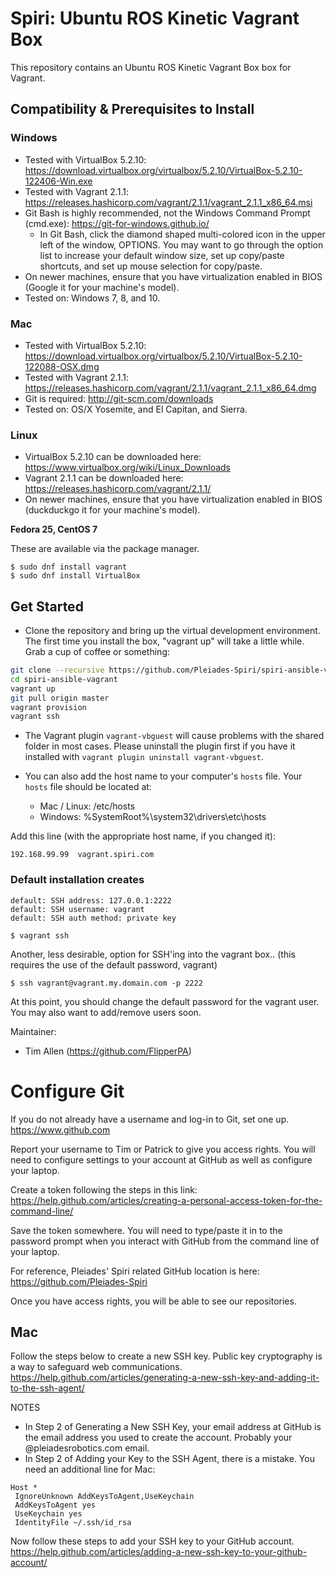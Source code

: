 # Spiri: Ubuntu ROS Kinetic Vagrant Box

This repository contains an Ubuntu ROS Kinetic Vagrant Box box for Vagrant.

## Compatibility & Prerequisites to Install

### Windows

* Tested with VirtualBox 5.2.10: https://download.virtualbox.org/virtualbox/5.2.10/VirtualBox-5.2.10-122406-Win.exe
* Tested with Vagrant 2.1.1: https://releases.hashicorp.com/vagrant/2.1.1/vagrant_2.1.1_x86_64.msi
* Git Bash is highly recommended, not the Windows Command Prompt (cmd.exe): https://git-for-windows.github.io/
    * In Git Bash, click the diamond shaped multi-colored icon in the upper left of the window, OPTIONS. You may want to go through the option list to increase your default window size, set up copy/paste shortcuts, and set up mouse selection for copy/paste.
* On newer machines, ensure that you have virtualization enabled in BIOS (Google it for your machine's model).
* Tested on: Windows 7, 8, and 10.

### Mac

* Tested with VirtualBox 5.2.10: https://download.virtualbox.org/virtualbox/5.2.10/VirtualBox-5.2.10-122088-OSX.dmg
* Tested with Vagrant 2.1.1: https://releases.hashicorp.com/vagrant/2.1.1/vagrant_2.1.1_x86_64.dmg
* Git is required: http://git-scm.com/downloads
* Tested on: OS/X Yosemite, and El Capitan, and Sierra.

### Linux

* VirtualBox 5.2.10 can be downloaded here: https://www.virtualbox.org/wiki/Linux_Downloads
* Vagrant 2.1.1 can be downloaded here: https://releases.hashicorp.com/vagrant/2.1.1/
* On newer machines, ensure that you have virtualization enabled in BIOS (duckduckgo it for your machine's model).

**Fedora 25, CentOS 7**

These are available via the package manager.

```
$ sudo dnf install vagrant
$ sudo dnf install VirtualBox
```

## Get Started

* Clone the repository and bring up the virtual development environment. The first time you install the box, "vagrant up" will take a little while. Grab a cup of coffee or something:

```bash
git clone --recursive https://github.com/Pleiades-Spiri/spiri-ansible-vagrant.git
cd spiri-ansible-vagrant
vagrant up
git pull origin master
vagrant provision
vagrant ssh
```

* The Vagrant plugin `vagrant-vbguest` will cause problems with the shared folder in most cases. Please uninstall the plugin first if you have it installed with `vagrant plugin uninstall vagrant-vbguest`.

* You can also add the host name to your computer's `hosts` file. Your `hosts` file should be located at:

    * Mac / Linux: /etc/hosts
    * Windows: %SystemRoot%\system32\drivers\etc\hosts

Add this line (with the appropriate host name, if you changed it):

```
192.168.99.99  vagrant.spiri.com
```

### Default installation creates

    default: SSH address: 127.0.0.1:2222
    default: SSH username: vagrant
    default: SSH auth method: private key

```
$ vagrant ssh
```

Another, less desirable, option for SSH'ing into the vagrant box..
(this requires the use of the default password, vagrant)

```
$ ssh vagrant@vagrant.my.domain.com -p 2222
```

At this point, you should change the default password for the vagrant user.
You may also want to add/remove users soon.

Maintainer:

* Tim Allen (https://github.com/FlipperPA)

# Configure Git
If you do not already have a username and log-in to Git, set one up.
https://www.github.com

Report your username to Tim or Patrick to give you access rights. You will need to configure settings to your account at GitHub as well as configure your laptop.

Create a token following the steps in this link:
https://help.github.com/articles/creating-a-personal-access-token-for-the-command-line/

Save the token somewhere. You will need to type/paste it in to the password prompt when you interact with GitHub from the command line of your laptop.

For reference, Pleiades' Spiri related GitHub location is here: https://github.com/Pleiades-Spiri

Once you have access rights, you will be able to see our repositories.

## Mac
Follow the steps below to create a new SSH key. Public key cryptography is a way to safeguard web communications.
https://help.github.com/articles/generating-a-new-ssh-key-and-adding-it-to-the-ssh-agent/

NOTES
* In Step 2 of Generating a New SSH Key, your email address at GitHub is the email address you used to create the account. Probably your @pleiadesrobotics.com email.
* In Step 2 of Adding your Key to the SSH Agent, there is a mistake. You need an additional line for Mac:

```
Host *
 IgnoreUnknown AddKeysToAgent,UseKeychain
 AddKeysToAgent yes
 UseKeychain yes
 IdentityFile ~/.ssh/id_rsa
```

Now follow these steps to add your SSH key to your GitHub account.
https://help.github.com/articles/adding-a-new-ssh-key-to-your-github-account/
